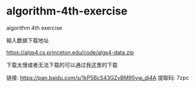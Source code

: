 # algorithm-4th-exercise
algorithm 4th exercise 





输入数据下载地址

https://algs4.cs.princeton.edu/code/algs4-data.zip

下载太慢或者无法下载的可以通过我这里的下载

链接: https://pan.baidu.com/s/1kP5BcS43GZvBM95yw_dj4A 提取码: 7zpc 